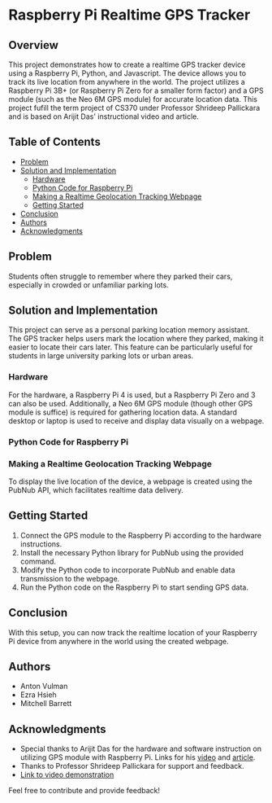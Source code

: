 # Raspberry Pi Realtime GPS Tracker

## Overview

This project demonstrates how to create a realtime GPS tracker device using a Raspberry Pi, Python, and Javascript. The device allows you to track its live location from anywhere in the world. The project utilizes a Raspberry Pi 3B+ (or Raspberry Pi Zero for a smaller form factor) and a GPS module (such as the Neo 6M GPS module) for accurate location data. This project fufill the term project of CS370 under Professor Shrideep Pallickara and is based on Arijit Das' instructional video and article. 

## Table of Contents

- [Problem](#problem)
- [Solution and Implementation](#solution-and-implementation)
  - [Hardware](#hardware)
  - [Python Code for Raspberry Pi](#python-code-for-raspberry-pi)
  - [Making a Realtime Geolocation Tracking Webpage](#making-a-realtime-geolocation-tracking-webpage)
  - [Getting Started](#getting-started)
- [Conclusion](#conclusion)
- [Authors](#authors)
- [Acknowledgments](#acknowledgments)

## Problem
Students often struggle to remember where they parked their cars, especially in crowded or unfamiliar parking lots.

## Solution and Implementation
This project can serve as a personal parking location memory assistant. The GPS tracker helps users mark the location where they parked, making it easier to locate their cars later. This feature can be particularly useful for students in large university parking lots or urban areas.
  
### Hardware

For the hardware, a Raspberry Pi 4 is used, but a Raspberry Pi Zero and 3 can also be used. Additionally, a Neo 6M GPS module (though other GPS module is suffice) is required for gathering location data. A standard desktop or laptop is used to receive and display data visually on a webpage. 

### Python Code for Raspberry Pi



### Making a Realtime Geolocation Tracking Webpage

To display the live location of the device, a webpage is created using the PubNub API, which facilitates realtime data delivery. 




## Getting Started

1. Connect the GPS module to the Raspberry Pi according to the hardware instructions.
2. Install the necessary Python library for PubNub using the provided command.
3. Modify the Python code to incorporate PubNub and enable data transmission to the webpage.
4. Run the Python code on the Raspberry Pi to start sending GPS data.

## Conclusion

With this setup, you can now track the realtime location of your Raspberry Pi device from anywhere in the world using the created webpage.

## Authors

- Anton Vulman
- Ezra Hsieh
- Mitchell Barrett

## Acknowledgments

- Special thanks to Arijit Das for the hardware and software instruction on utilizing GPS module with Raspberry Pi. Links for his [video](https://youtu.be/N8fH0nc9v9Q) and [article](https://sparklers-the-makers.github.io/blog/robotics/realtime-gps-tracker-with-raspberry-pi/).
- Thanks to Professor Shrideep Pallickara for support and feedback.
- [Link to video demonstration](link-to-video)

Feel free to contribute and provide feedback!